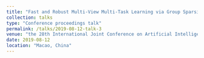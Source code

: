```yaml
---
title: "Fast and Robust Multi-View Multi-Task Learning via Group Sparsity"
collection: talks
type: "Conference proceedings talk"
permalink: /talks/2019-08-12-talk-3
venue: "the 28th International Joint Conference on Artificial Intelligence (IJCAI 2019)"
date: 2019-08-12
location: "Macao, China"
---
```


<!---This is a description of your conference proceedings talk, note the different field in type. You can put anything in this field.--->

